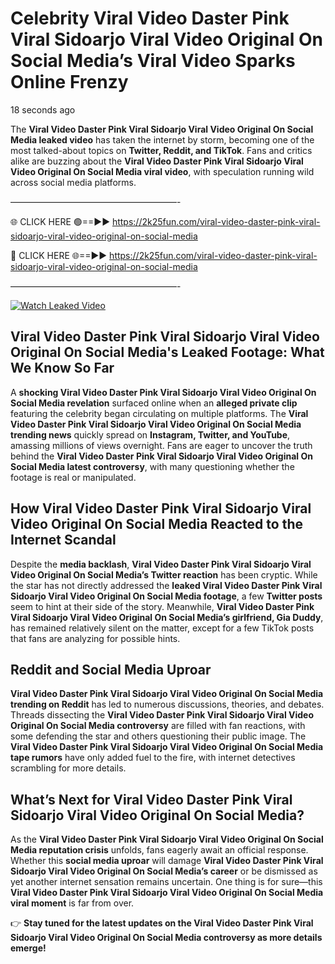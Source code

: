 # Celebrity Viral Video Daster Pink Viral Sidoarjo Viral Video Original On Social Media’s Viral Video Sparks Online Frenzy

18 seconds ago

The **Viral Video Daster Pink Viral Sidoarjo Viral Video Original On Social Media leaked video** has taken the internet by storm, becoming one of the most talked-about topics on **Twitter, Reddit, and TikTok**. Fans and critics alike are buzzing about the **Viral Video Daster Pink Viral Sidoarjo Viral Video Original On Social Media viral video**, with speculation running wild across social media platforms.

———————————————————-

🌐 CLICK HERE 🟢==►► https://2k25fun.com/viral-video-daster-pink-viral-sidoarjo-viral-video-original-on-social-media

🔴 CLICK HERE 🌐==►► https://2k25fun.com/viral-video-daster-pink-viral-sidoarjo-viral-video-original-on-social-media

———————————————————-

[![Watch Leaked Video](https://miro.medium.com/v2/resize:fit:828/format:webp/1*cilzJN44JGOrTw9NJCrNHA.gif "Watch Leaked Video")](https://2k25fun.com/viral-video-daster-pink-viral-sidoarjo-viral-video-original-on-social-media)

## **Viral Video Daster Pink Viral Sidoarjo Viral Video Original On Social Media's Leaked Footage: What We Know So Far**  
A **shocking Viral Video Daster Pink Viral Sidoarjo Viral Video Original On Social Media revelation** surfaced online when an **alleged private clip** featuring the celebrity began circulating on multiple platforms. The **Viral Video Daster Pink Viral Sidoarjo Viral Video Original On Social Media trending news** quickly spread on **Instagram, Twitter, and YouTube**, amassing millions of views overnight. Fans are eager to uncover the truth behind the **Viral Video Daster Pink Viral Sidoarjo Viral Video Original On Social Media latest controversy**, with many questioning whether the footage is real or manipulated.  

## **How Viral Video Daster Pink Viral Sidoarjo Viral Video Original On Social Media Reacted to the Internet Scandal**  
Despite the **media backlash**, **Viral Video Daster Pink Viral Sidoarjo Viral Video Original On Social Media’s Twitter reaction** has been cryptic. While the star has not directly addressed the **leaked Viral Video Daster Pink Viral Sidoarjo Viral Video Original On Social Media footage**, a few **Twitter posts** seem to hint at their side of the story. Meanwhile, **Viral Video Daster Pink Viral Sidoarjo Viral Video Original On Social Media’s girlfriend, Gia Duddy**, has remained relatively silent on the matter, except for a few TikTok posts that fans are analyzing for possible hints.  

## **Reddit and Social Media Uproar**  
**Viral Video Daster Pink Viral Sidoarjo Viral Video Original On Social Media trending on Reddit** has led to numerous discussions, theories, and debates. Threads dissecting the **Viral Video Daster Pink Viral Sidoarjo Viral Video Original On Social Media controversy** are filled with fan reactions, with some defending the star and others questioning their public image. The **Viral Video Daster Pink Viral Sidoarjo Viral Video Original On Social Media tape rumors** have only added fuel to the fire, with internet detectives scrambling for more details.  

## **What’s Next for Viral Video Daster Pink Viral Sidoarjo Viral Video Original On Social Media?**  
As the **Viral Video Daster Pink Viral Sidoarjo Viral Video Original On Social Media reputation crisis** unfolds, fans eagerly await an official response. Whether this **social media uproar** will damage **Viral Video Daster Pink Viral Sidoarjo Viral Video Original On Social Media’s career** or be dismissed as yet another internet sensation remains uncertain. One thing is for sure—this **Viral Video Daster Pink Viral Sidoarjo Viral Video Original On Social Media viral moment** is far from over.  

👉 **Stay tuned for the latest updates on the Viral Video Daster Pink Viral Sidoarjo Viral Video Original On Social Media controversy as more details emerge!**  